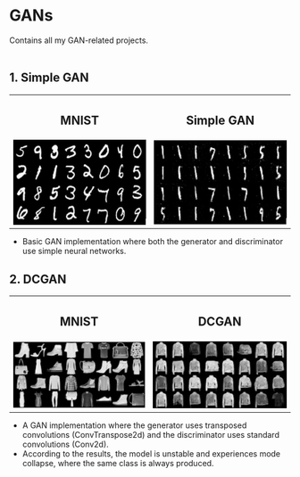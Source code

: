 # GANs  
Contains all my GAN-related projects.</br></br>

## 1. Simple GAN  
<table>
  <tr>
    <th><h2>MNIST</h2></th>
    <th><h2>Simple GAN</h2></th>
  </tr>
  <tr>
    <td><img src="assests/Mnist.JPG" width="400"/></td>
    <td><img src="assests/SimpleGAN_Result.JPG" width="400"/></td>
  </tr>
</table>
<ul>
  <li>Basic GAN implementation where both the generator and discriminator use simple neural networks.</li>
</ul>

## 2. DCGAN  
<table>
  <tr>
    <th><h2>MNIST</h2></th>
    <th><h2>DCGAN</h2></th>
  </tr>
  <tr>
    <td><img src="assests/DCGAN_FashionMnist.png" width="400"/></td>
    <td><img src="assests/DCGAN_Result.png" width="400"/></td>
  </tr>
</table>
<ul>
  <li>A GAN implementation where the generator uses transposed convolutions (ConvTranspose2d) and the discriminator uses standard convolutions (Conv2d).</li>
  <li>According to the results, the model is unstable and experiences mode collapse, where the same class is always produced.</li>
</ul>

